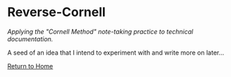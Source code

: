 <head>
     <link type="text/css" rel="stylesheet" href="styles.css" />
</head>

# Reverse-Cornell

*Applying the "Cornell Method" note-taking practice to technical documentation.*

A seed of an idea that I intend to experiment with and write more on later...

[Return to Home](index.md)